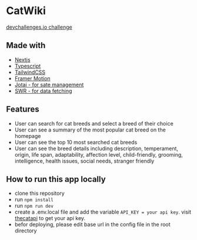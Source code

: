 # CatWiki

[devchallenges.io challenge](https://devchallenges.io)

## Made with

- [Nextjs](https://nextjs.org)
- [Typescript](https://www.typescriptlang.org)
- [TailwindCSS](https://tailwindcss.com)
- [Framer Motion](https://framer.com/motion)
- [Jotai - for sate management](https://jotai.org)
- [SWR - for data fetching](https://swr.vercel.app)

## Features

- User can search for cat breeds and select a breed of their choice
- User can see a summary of the most popular cat breed on the homepage
- User can see the top 10 most searched cat breeds
- User can see the breed details including description, temperament, origin, life span, adaptability, affection level, child-friendly, grooming, intelligence, health issues, social needs, stranger friendly

## How to run this app locally

- clone this repository
- run `npm install`
- run `npm run dev`
- create a .env.local file and add the variable `API_KEY = your api key`. visit [thecatapi](https://thecatapi.com/) to get your api key.
- befor deploying, please edit base url in the config file in the root directory
  
